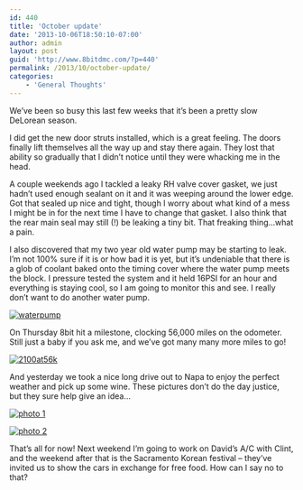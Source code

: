 ```yaml
---
id: 440
title: 'October update'
date: '2013-10-06T18:50:10-07:00'
author: admin
layout: post
guid: 'http://www.8bitdmc.com/?p=440'
permalink: /2013/10/october-update/
categories:
    - 'General Thoughts'
---
```


We’ve been so busy this last few weeks that it’s been a pretty slow DeLorean season.

I did get the new door struts installed, which is a great feeling. The doors finally lift themselves all the way up and stay there again. They lost that ability so gradually that I didn’t notice until they were whacking me in the head.

A couple weekends ago I tackled a leaky RH valve cover gasket, we just hadn’t used enough sealant on it and it was weeping around the lower edge. Got that sealed up nice and tight, though I worry about what kind of a mess I might be in for the next time I have to change that gasket. I also think that the rear main seal may still (!) be leaking a tiny bit. That freaking thing…what a pain.

I also discovered that my two year old water pump may be starting to leak. I’m not 100% sure if it is or how bad it is yet, but it’s undeniable that there is a glob of coolant baked onto the timing cover where the water pump meets the block. I pressure tested the system and it held 16PSI for an hour and everything is staying cool, so I am going to monitor this and see. I really don’t want to do another water pump.

[![waterpump](../images/2013/10/waterpump-300x225.jpg)](../images/2013/10/waterpump.jpg)

On Thursday 8bit hit a milestone, clocking 56,000 miles on the odometer. Still just a baby if you ask me, and we’ve got many many more miles to go!

[![2100at56k](../images/2013/10/2100at56k-300x225.jpg)](../images/2013/10/2100at56k.jpg)

And yesterday we took a nice long drive out to Napa to enjoy the perfect weather and pick up some wine. These pictures don’t do the day justice, but they sure help give an idea…

[![photo 1](../images/2013/10/photo-1-300x225.jpg)](../images/2013/10/photo-1.jpg)

[![photo 2](../images/2013/10/photo-2-300x225.jpg)](../images/2013/10/photo-2.jpg)

That’s all for now! Next weekend I’m going to work on David’s A/C with Clint, and the weekend after that is the Sacramento Korean festival – they’ve invited us to show the cars in exchange for free food. How can I say no to that?